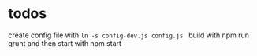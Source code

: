 # todos

create config file with ```ln -s config-dev.js config.js ```
build with npm run grunt and then start with npm start